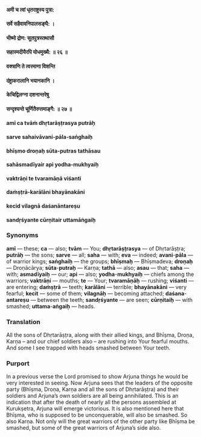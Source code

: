 #### अमी च त्वां धृतराष्ट्रस्य पुत्रा:
#### सर्वे सहैवावनिपालसङ्घै: ।
#### भीष्मो द्रोण: सूतपुत्रस्तथासौ
#### सहास्मदीयैरपि योधमुख्यै: ॥ २६ ॥
#### वक्त्राणि ते त्वरमाणा विशन्ति
#### दंष्ट्राकरालानि भयानकानि ।
#### केचिद्विलग्ना दशनान्तरेषु
#### सन्दृश्यन्ते चूर्णितैरुत्तमाङ्गै: ॥ २७ ॥

#### amī ca tvāṁ dhṛtarāṣṭrasya putrāḥ
#### sarve sahaivāvani-pāla-saṅghaiḥ
#### bhīṣmo droṇaḥ sūta-putras tathāsau
#### sahāsmadīyair api yodha-mukhyaiḥ

#### vaktrāṇi te tvaramāṇā viśanti
#### daṁṣṭrā-karālāni bhayānakāni
#### kecid vilagnā daśanāntareṣu
#### sandṛśyante cūrṇitair uttamāṅgaiḥ

### Synonyms

**amī** — these; **ca** — also; **tvām** — You; **dhṛtarāṣṭrasya** — of Dhṛtarāṣṭra; **putrāḥ** — the sons; **sarve** — all; **saha** — with; **eva** — indeed; **avani**-**pāla** — of warrior kings; **saṅghaiḥ** — the groups; **bhīṣmaḥ** — Bhīṣmadeva; **droṇaḥ** — Droṇācārya; **sūta**-**putraḥ** — Karṇa; **tathā** — also; **asau** — that; **saha** — with; **asmadīyaiḥ** — our; **api** — also; **yodha**-**mukhyaiḥ** — chiefs among the warriors; **vaktrāṇi** — mouths; **te** — Your; **tvaramāṇāḥ** — rushing; **viśanti** — are entering; **daṁṣṭrā** — teeth; **karālāni** — terrible; **bhayānakāni** — very fearful; **kecit** — some of them; **vilagnāḥ** — becoming attached; **daśana**-**antareṣu** — between the teeth; **sandṛśyante** — are seen; **cūrṇitaiḥ** — with smashed; **uttama**-**aṅgaiḥ** — heads.

### Translation

All the sons of Dhṛtarāṣṭra, along with their allied kings, and Bhīṣma, Droṇa, Karṇa – and our chief soldiers also – are rushing into Your fearful mouths. And some I see trapped with heads smashed between Your teeth.

### Purport

In a previous verse the Lord promised to show Arjuna things he would be very interested in seeing. Now Arjuna sees that the leaders of the opposite party (Bhīṣma, Droṇa, Karṇa and all the sons of Dhṛtarāṣṭra) and their soldiers and Arjuna’s own soldiers are all being annihilated. This is an indication that after the death of nearly all the persons assembled at Kurukṣetra, Arjuna will emerge victorious. It is also mentioned here that Bhīṣma, who is supposed to be unconquerable, will also be smashed. So also Karṇa. Not only will the great warriors of the other party like Bhīṣma be smashed, but some of the great warriors of Arjuna’s side also.